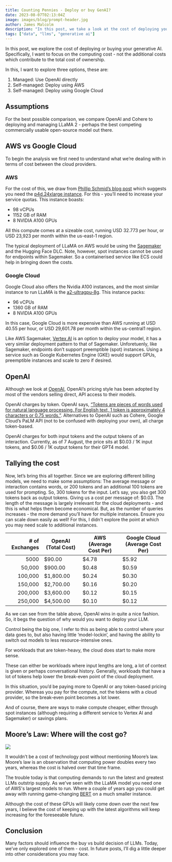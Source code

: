 ```yaml
---
title: Counting Pennies - Deploy or buy GenAI?
date: 2023-08-07T02:13:04Z
image: images/blog/prompt-header.jpg
author: James Malcolm
description: "In this post, we take a look at the cost of deploying your generative AI on AWS and Google cloud, and compare it to that of OpenAI's pricing model"
tags: ["data", "llms", "generative ai"]
---
```


In this post, we explore the cost of deploying or buying your generative AI. Specifically, I want to focus on the computing cost - not the additional costs which contribute to the total cost of ownership.

In this, I want to explore three options, these are:

1. Managed: Use OpenAI directly
2. Self-managed: Deploy using AWS
3. Self-managed: Deploy using Google Cloud

## Assumptions

For the best possible comparison, we compare OpenAI and Cohere to deploying and managing LLaMA 2 - perhaps the best competing commercially usable open-source model out there.

## AWS vs Google Cloud

To begin the analysis we first need to understand what we’re dealing with in terms of cost between the cloud providers.

### AWS

For the cost of this, we draw from [Phillip Schmid’s blog post](https://www.philschmid.de/sagemaker-llama-llm) which suggests you need the [p4d.24xlarge instance](https://aws.amazon.com/ec2/instance-types/p4/). For this - you’ll need to increase your service quotas. This instance boasts:
* 98 vCPUs
* 1152 GB of RAM
* 8 NVIDIA A100 GPUs

All this compute comes at a sizeable cost, running USD 32.773 per hour, or USD 23,923 per month within the us-east-1 region.

The typical deployment of LLaMA on AWS would be using the [Sagemaker](https://aws.amazon.com/sagemaker/) and the Hugging Face DLC. Note, however, spot instances cannot be used for endpoints within Sagemaker. So a containerised service like ECS could help in bringing down the costs.

### Google Cloud

Google Cloud also offers the Nvidia A100 instances, and the most similar instance to run LLaMA is the [a2-ultragpu-8g](https://cloud.google.com/compute/docs/gpus#a100-80gb). This instance packs:

* 96 vCPUs
* 1360 GB of RAM
* 8 NVIDIA A100 GPUs

In this case, Google Cloud is more expensive than AWS running at USD 40.55 per hour, or USD 29,601.78 per month within the us-central1 region.

Like AWS Sagemaker, [Vertex AI](https://cloud.google.com/vertex-ai) is an option to deploy your model, it has a very similar deployment pattern to that of Sagemaker. Unforetuenly, like Sagemaker, endpoints don’t support preemptible (spot) instances. Using a service such as Google Kubernetes Engine (GKE) would support GPUs, preemptible instances and scale to zero if desired.

## OpenAI

Although we look at [OpenAI](https://openai.com/), OpenAI’s pricing style has been adopted by most of the vendors selling direct, API access to their models.

OpenAI charges by token. OpenAI says, [“Tokens are pieces of words used for natural language processing. For English text, 1 token is approximately 4 characters or 0.75 words.”](https://openai.com/pricing). Alternatives to OpenAI such as Cohere, Google Cloud’s PaLM API (not to be confused with deploying your own), all charge token-based.

OpenAI charges for both input tokens and the output tokens of an interaction. Currently, as of 7 August, the price sits at $0.03 / 1K input tokens, and $0.06 / 1K output tokens for their GPT4 model.

## Tallying the cost

Now, let’s bring this all together. Since we are exploring different billing models, we need to make some assumptions:
The average message or interaction contains words, or 200 tokens and an additional 100 tokens are used for prompting. So, 300 tokens for the input. Let’s say, you also get 300 tokens back as output tokens. Giving us a cost per message of: $0.03.
The length of the message is largely irrelevant for the cloud deployments - and this is what helps them become economical. But, as the number of queries increases - the more demand you’ll have for multiple instances. Ensure you can scale down easily as well! For this, I didn't explore the point at which you may need scale  to additional instances.

| # of Exchanges | OpenAI (Total Cost) | AWS (Average Cost Per) | Google Cloud (Average Cost Per) |
|---------------:|---------------------|------------------------|---------------------------------|
|       	5000 |          	$90.00 |              	$4.78 |                       	$5.92 |
|     	50,000 |         	$900.00 |              	$0.48 |                       	$0.59 |
|    	100,000 |       	$1,800.00 |              	$0.24 |                       	$0.30 |
|    	150,000 |       	$2,700.00 |              	$0.16 |                       	$0.20 |
|    	200,000 |       	$3,600.00 |              	$0.12 |                       	$0.15 |
|    	250,000 |       	$4,500.00 |              	$0.10 |                       	$0.12 |


As we can see from the table above, OpenAI wins in quite a nice fashion. So, it begs the question of why would you want to deploy your LLM.

Control being the big one, I refer to this as being able to control where your data goes to, but also having little ‘model-lockin’, and having the ability to switch out models to less resource-intensive ones.

For workloads that are token-heavy, the cloud does start to make more sense.

These can either be workloads where input lengths are long, a lot of context is given or perhaps conversational history. Generally, workloads that have a lot of tokens help lower the break-even point of the cloud deployment. 

In this situation, you’d be paying more to OpenAI or any token-based pricing provider. Whereas you pay for the compute, not the tokens with a cloud provider, so the break-even point becomes a lot lower.

And of course, there are ways to make compute cheaper, either through spot instances (although requiring a different service to Vertex AI and Sagemaker) or savings plans.

## Moore’s Law: Where will the cost go?

![](/static/images/moore-law.jpg)

It wouldn’t be a cost of technology post without mentioning Moore’s law. Moore’s law is an observation that computing power doubles every two years, whereas the cost is halved over that time frame.

The trouble today is that computing demands to run the latest and greatest LLMs outstrip supply. As we've seen with the LLaMA model you need one of AWS's largest models to run. Where a couple of years ago you could get away with running game-changing [BERT](https://www.techtarget.com/searchenterpriseai/definition/BERT-language-model) on a much smaller instance.

Although the cost of these GPUs will likely come down over the next few years, I believe the cost of keeping up with the latest algorithms will keep increasing for the foreseeable future.

## Conclusion

Many factors should influence the buy vs build decision of LLMs. Today, we’ve only explored one of them - cost. In future posts, I’ll dig a little deeper into other considerations you may face.